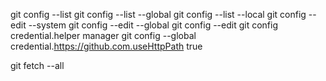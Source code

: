 git config --list
git config --list --global
git config --list --local
git config --edit --system
git config --edit --global
git config --edit
git config credential.helper manager
git config --global credential.https://github.com.useHttpPath true

git fetch --all
